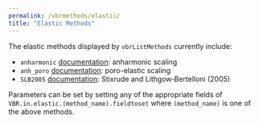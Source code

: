 ```yaml
---
permalink: /vbrmethods/elastic/
title: "Elastic Methods"
---
```


The elastic methods displayed by `vbrListMethods` currently include:

* `anharmonic` [documentation](/vbr/vbrmethods/el/anharmonic/): anharmonic scaling
* `anh_poro` [documentation](/vbr/vbrmethods/el/anhporo/): poro-elastic scaling
* `SLB2005` [documentation](/vbr/vbrmethods/el/slb2005/): Stixrude and Lithgow‐Bertelloni (2005)

Parameters can be set by setting any of the appropriate fields of `VBR.in.elastic.(method_name).fieldtoset` where `(method_name)` is one of the above methods.
